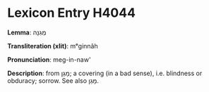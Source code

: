 # Lexicon Entry H4044

**Lemma**: מְגִנָּה

**Transliteration (xlit)**: mᵉginnâh

**Pronunciation**: meg-in-naw'

**Description**:
from מָגַן; a covering (in a bad sense), i.e. blindness or obduracy; sorrow. See also מָגֵן.
